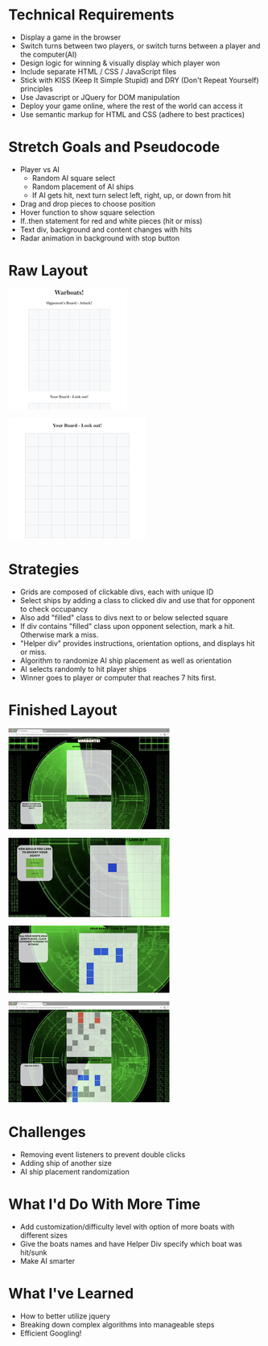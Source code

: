 # Technical Requirements
* Display a game in the browser
* Switch turns between two players, or switch turns between a player and the computer(AI)
* Design logic for winning & visually display which player won
* Include separate HTML / CSS / JavaScript files
* Stick with KISS (Keep It Simple Stupid) and DRY (Don't Repeat Yourself) principles
* Use Javascript or JQuery for DOM manipulation
* Deploy your game online, where the rest of the world can access it
* Use semantic markup for HTML and CSS (adhere to best practices)


# Stretch Goals and Pseudocode
* Player vs AI
	* Random AI square select
	* Random placement of AI ships
	* If AI gets hit, next turn select left, right, up, or down from hit
* Drag and drop pieces to choose position
* Hover function to show square selection
* If..then statement for red and white pieces (hit or miss)
* Text div, background and content changes with hits
* Radar animation in background with stop button

# Raw Layout 
![AI Board](imgs/Screenshots/Raw-warboat.png)

![Player Board](imgs/Screenshots/raw-your-board.png)

# Strategies
* Grids are composed of clickable divs, each with unique ID
* Select ships by adding a class to clicked div and use that for opponent to check occupancy
* Also add "filled" class to divs next to or below selected square
* If div contains "filled" class upon opponent selection, mark a hit. Otherwise mark a miss.
* "Helper div" provides instructions, orientation options, and displays hit or miss.
* Algorithm to randomize AI ship placement as well as orientation
* AI selects randomly to hit player ships
* Winner goes to player or computer that reaches 7 hits first.

# Finished Layout
![Full Site](imgs/Screenshots/Full-site.png)

![Helper Div](imgs/Screenshots/Ship-option.png)

![Game Start](imgs/Screenshots/Ships-placed.png)

![Got a hit](imgs/Screenshots/Got-hit.png)

# Challenges 
* Removing event listeners to prevent double clicks
* Adding ship of another size
* AI ship placement randomization

# What I'd Do With More Time
* Add customization/difficulty level with option of more boats with different sizes
* Give the boats names and have Helper Div specify which boat was hit/sunk
* Make AI smarter

# What I've Learned
* How to better utilize jquery
* Breaking down complex algorithms into manageable steps
* Efficient Googling!